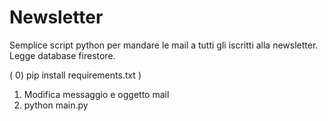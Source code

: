 # Newsletter

Semplice script python per mandare le mail a tutti gli iscritti alla newsletter.
Legge database firestore.

( 0) pip install requirements.txt )

1) Modifica messaggio e oggetto mail
2) python main.py
